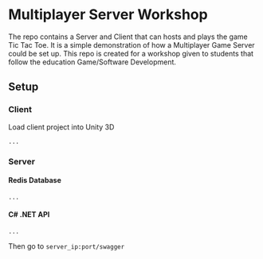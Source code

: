 # Multiplayer Server Workshop
The repo contains a Server and Client that can hosts and plays the game Tic Tac Toe. It is a simple demonstration of how a Multiplayer Game Server could be set up. This repo is created for a workshop given to students that follow the education Game/Software Development.

## Setup

### Client

Load client project into Unity 3D

```
...
```

### Server


#### Redis Database
```
...
```

#### C# .NET API
```
...
```

Then go to `server_ip:port/swagger`
